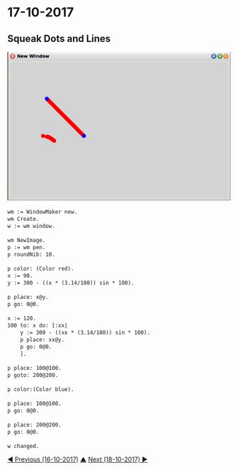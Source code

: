# 17-10-2017

## Squeak Dots and Lines
![dots and lines](dots-lines.png)
```smalltalk
wm := WindowMaker new.
wm Create.
w := wm window.

wm NewImage.
p := wm pen.
p roundNib: 10.

p color: (Color red).
x := 90.
y := 300 - ((x * (3.14/180)) sin * 100).

p place: x@y.
p go: 0@0.

x := 120.
100 to: x do: [:xx|
	y := 300 - ((xx * (3.14/180)) sin * 100).
	p place: xx@y.
	p go: 0@0.
	].

p place: 100@100.
p goto: 200@200.

p color:(Color blue).

p place: 100@100.
p go: 0@0.

p place: 200@200.
p go: 0@0.

w changed.
```


[◀ Previous (16-10-2017)](https://github.com/humayuns/Workspace/blob/master/Diary/2017/October/16/notebook.md) [▲](https://github.com/humayuns/Workspace/tree/master/Diary/2017/October)
[Next (18-10-2017) ▶](https://github.com/humayuns/Workspace/blob/master/Diary/2017/October/18/notebook.md)